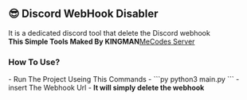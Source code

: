 ## 😎 Discord WebHook Disabler
It is a dedicated discord tool that delete the Discord webhook<br>
<strong>This Simple Tools Maked By KINGMAN</strong><a href="https://discord.gg/2wJqGg3KY8">MeCodes Server</a>
<h3>How To Use?</h3>
-  Run The Project Useing This Commands
-  
```py
python3 main.py
```
- insert The Webhook Url
- 
<strong>It will simply delete the webhook</strong>
